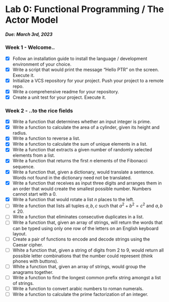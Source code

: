 # Lab 0: Functional Programming / The Actor Model

##### Due: March 3rd, 2023

### Week 1 - Welcome..

- [x] Follow an installation guide to install the language / development environment of your choice.
- [x] Write a script that would print the message “Hello PTR” on the screen.
Execute it.
- [x] Initialize a VCS repository for your project. Push your project to a remote repo.
- [x] Write a comprehensive readme for your repository.
- [x] Create a unit test for your project. Execute it.

### Week 2 - ..to the rice fields
- [x] Write a function that determines whether an input integer is prime.
- [x] Write a function to calculate the area of a cylinder, given its height and
radius.
- [x] Write a function to reverse a list.
- [x] Write a function to calculate the sum of unique elements in a list.
- [x] Write a function that extracts a given number of randomly selected elements
from a list.
- [x] Write a function that returns the first $n$ elements of the Fibonacci sequence.
- [x] Write a function that, given a dictionary, would translate a sentence. Words
not found in the dictionary need not be translated.
- [x] Write a function that receives as input three digits and arranges them in an order that would create the smallest possible number. Numbers cannot start with a 0.
- [x] Write a function that would rotate a list $n$ places to the left.
- [ ] Write a function that lists all tuples $a, b, c$ such that $a^2+b^2=c^2$ and $a,b\leq 20$.
- [ ] Write a function that eliminates consecutive duplicates in a list.
- [ ] Write a function that, given an array of strings, will return the words that can
be typed using only one row of the letters on an English keyboard layout.
- [ ] Create a pair of functions to encode and decode strings using the Caesar cipher.
- [ ] White a function that, given a string of digits from 2 to 9, would return all
possible letter combinations that the number could represent (think phones with buttons).
- [ ] White a function that, given an array of strings, would group the anagrams
together.
- [ ] Write a function to find the longest common prefix string amongst a list of
strings.
- [ ] Write a function to convert arabic numbers to roman numerals.
- [ ] Write a function to calculate the prime factorization of an integer.